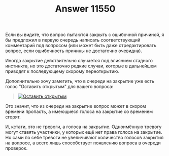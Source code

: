 ﻿---
title: "Answer 11550"
se.owner.user_id: 176217
se.owner.display_name: "αλεχολυτ"
se.owner.link: "https://ru.meta.stackoverflow.com/users/176217/%ce%b1%ce%bb%ce%b5%cf%87%ce%bf%ce%bb%cf%85%cf%84"
se.answer_id: 11550
se.question_id: 11549
se.post_type: answer
se.is_accepted: False
---
<p>Если вы видите, что вопрос пытаются закрыть с ошибочной причиной, я бы предложил в первую очередь написать соответствующий комментарий под вопросом (или может быть даже отредактировать вопрос, если ошибочность причины не достаточно очевидна).</p>
<p>Иногда закрытие действительно случается под влиянием стадного инстинкта, но это достаточно редкие случаи, которые в дальнейшем приводят к последующему скорому переоткрытию.</p>
<p>Дополнительно хочу заметить, что в очереди на закрытие уже есть голос &quot;Оставить открытым&quot; для вашего вопроса:</p>
<blockquote>
<p><a href="https://i.stack.imgur.com/4qrnK.png" rel="nofollow noreferrer"><img src="https://i.stack.imgur.com/4qrnK.png" alt="Оставить открытым" /></a></p>
</blockquote>
<p>Это значит, что из очереди на закрытие вопрос может в скором времени пропасть, а имеющиеся голоса на закрытие со временем сгорят.</p>
<p>И, кстати, это не тревоги, а голоса на закрытие. Одноимённую тревогу могут ставять участники, у которых ещё нет права голоса на закрытие. Но сами по себе тревоги не увеличивают количество голосов закрытия на вопросе, а всего лишь способствует появлению вопроса в очереди проверок.</p>
